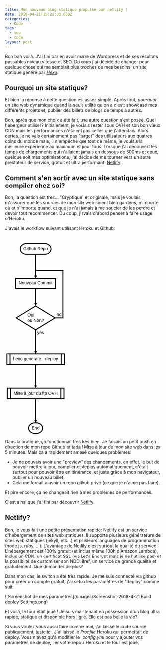 ```yaml
---
title: Mon nouveau blog statique propulsé par netlify !
date: 2018-04-21T15:21:03.000Z
categories:
  - Code
tags:
  - seo
  - code
layout: post
---
```


Bon bah voilà. J'ai fini par en avoir marre de Wordpress et de ses résultats passables niveau vitesse et SEO. Du coup j'ai décidé de changer pour quelque chose qui me semblait plus proches de mes besoins: un site statique généré par *[Hexo](https://hexo.io)*.

## Pourquoi un site statique?

Et bien la réponse à cette question est assez simple. Après tout, *pourquoi* un site web dynamique quand la seule utilité qu'on a c'est: showcase mes différents projets et, publier des billets de blogs de temps à autres.

Bon, après que mon choix a été fait, une autre question s'est posée. Quel hébergeur utiliser? Initialement, je voulais rester sous OVH et son bon vieux CDN mais les performances n'étaient pas celles que j'attendais. Alors certes, je ne vais certainement pas "target" des utilisateurs aux quatres coins du monde mais, il n'empêche que tout de même, je voulais la meilleure expérience au maximum et pour tous. Lorsque j'ai découvert les temps de chargements qui n'allaient jamais en dessous de 500ms et ceux, quelque soit mes optimisations, j'ai décidé de me tourner vers un autre prestateur de service, gratuit et ultra performant: [Netlify](https://www.netlify.com/).

## Comment s'en sortir avec un site statique sans compiler chez soi?

Bon, la question est très... "Cryptique" et originale, mais je voulais m'assurer que les sources de mon site web soient bien gardées, n'importe où et n'importe quand, et que je n'ai jamais à me soucier de les perdre et devoir tout recommencer. Du coup, j'avais d'abord penser à faire usage d'Heroku.

J'avais le workflow suivant utilisant Heroku et Github:

<svg height="640.68359375" version="1.1" width="192.984375" xmlns="http://www.w3.org/2000/svg" xmlns:xlink="http://www.w3.org/1999/xlink" style="overflow: hidden; position: relative; left: -0.5px; top: -0.5px;" viewBox="0 0 192.984375 640.68359375" preserveAspectRatio="xMidYMid meet"><desc style="-webkit-tap-highlight-color: rgba(0, 0, 0, 0);">Created with Raphaël @@VERSION</desc><defs style="-webkit-tap-highlight-color: rgba(0, 0, 0, 0);"><path stroke-linecap="round" d="M5,0 0,2.5 5,5z" id="raphael-marker-block" style="-webkit-tap-highlight-color: rgba(0, 0, 0, 0);"></path><marker id="raphael-marker-endblock33-obj123" markerHeight="3" markerWidth="3" orient="auto" refX="1.5" refY="1.5" style="-webkit-tap-highlight-color: rgba(0, 0, 0, 0);"><use xlink:href="#raphael-marker-block" transform="rotate(180 1.5 1.5) scale(0.6,0.6)" stroke-width="1.6667" fill="black" stroke="none" style="-webkit-tap-highlight-color: rgba(0, 0, 0, 0);"></use></marker><marker id="raphael-marker-endblock33-obj124" markerHeight="3" markerWidth="3" orient="auto" refX="1.5" refY="1.5" style="-webkit-tap-highlight-color: rgba(0, 0, 0, 0);"><use xlink:href="#raphael-marker-block" transform="rotate(180 1.5 1.5) scale(0.6,0.6)" stroke-width="1.6667" fill="black" stroke="none" style="-webkit-tap-highlight-color: rgba(0, 0, 0, 0);"></use></marker><marker id="raphael-marker-endblock33-obj125" markerHeight="3" markerWidth="3" orient="auto" refX="1.5" refY="1.5" style="-webkit-tap-highlight-color: rgba(0, 0, 0, 0);"><use xlink:href="#raphael-marker-block" transform="rotate(180 1.5 1.5) scale(0.6,0.6)" stroke-width="1.6667" fill="black" stroke="none" style="-webkit-tap-highlight-color: rgba(0, 0, 0, 0);"></use></marker><marker id="raphael-marker-endblock33-obj127" markerHeight="3" markerWidth="3" orient="auto" refX="1.5" refY="1.5" style="-webkit-tap-highlight-color: rgba(0, 0, 0, 0);"><use xlink:href="#raphael-marker-block" transform="rotate(180 1.5 1.5) scale(0.6,0.6)" stroke-width="1.6667" fill="black" stroke="none" style="-webkit-tap-highlight-color: rgba(0, 0, 0, 0);"></use></marker><marker id="raphael-marker-endblock33-obj129" markerHeight="3" markerWidth="3" orient="auto" refX="1.5" refY="1.5" style="-webkit-tap-highlight-color: rgba(0, 0, 0, 0);"><use xlink:href="#raphael-marker-block" transform="rotate(180 1.5 1.5) scale(0.6,0.6)" stroke-width="1.6667" fill="black" stroke="none" style="-webkit-tap-highlight-color: rgba(0, 0, 0, 0);"></use></marker><marker id="raphael-marker-endblock33-obj130" markerHeight="3" markerWidth="3" orient="auto" refX="1.5" refY="1.5" style="-webkit-tap-highlight-color: rgba(0, 0, 0, 0);"><use xlink:href="#raphael-marker-block" transform="rotate(180 1.5 1.5) scale(0.6,0.6)" stroke-width="1.6667" fill="black" stroke="none" style="-webkit-tap-highlight-color: rgba(0, 0, 0, 0);"></use></marker></defs><rect x="0" y="0" width="98.8125" height="34" rx="20" ry="20" fill="#ffffff" stroke="#000000" style="-webkit-tap-highlight-color: rgba(0, 0, 0, 0);" stroke-width="3" class="flowchart" id="st" transform="matrix(1,0,0,1,48.5859,27.0977)"></rect><text x="10" y="17" text-anchor="start" font-family="&quot;Arial&quot;" font-size="14px" stroke="none" fill="#000000" style="-webkit-tap-highlight-color: rgba(0, 0, 0, 0); text-anchor: start; font-family: Arial; font-size: 14px;" id="stt" class="flowchartt" transform="matrix(1,0,0,1,48.5859,27.0977)" stroke-width="1"><tspan dy="4" style="-webkit-tap-highlight-color: rgba(0, 0, 0, 0);">Github Repo</tspan></text><rect x="0" y="0" width="128.25" height="34" rx="0" ry="0" fill="#ffffff" stroke="#000000" style="-webkit-tap-highlight-color: rgba(0, 0, 0, 0);" stroke-width="3" class="flowchart" id="op1" transform="matrix(1,0,0,1,33.8672,138.1953)"></rect><text x="10" y="17" text-anchor="start" font-family="&quot;Arial&quot;" font-size="14px" stroke="none" fill="#000000" style="-webkit-tap-highlight-color: rgba(0, 0, 0, 0); text-anchor: start; font-family: Arial; font-size: 14px;" id="op1t" class="flowchartt" transform="matrix(1,0,0,1,33.8672,138.1953)" stroke-width="1"><tspan dy="4" style="-webkit-tap-highlight-color: rgba(0, 0, 0, 0);">Nouveau Commit</tspan></text><path fill="#ffffff" stroke="#000000" d="M31.177734375,19.048828125L0,38.09765625L62.35546875,76.1953125L124.7109375,38.09765625L62.35546875,0L0,38.09765625" stroke-width="3" id="cond" class="flowchart" style="-webkit-tap-highlight-color: rgba(0, 0, 0, 0);" transform="matrix(1,0,0,1,35.6367,228.1953)"></path><text x="36.177734375" y="38.09765625" text-anchor="start" font-family="&quot;Arial&quot;" font-size="14px" stroke="none" fill="#000000" style="-webkit-tap-highlight-color: rgba(0, 0, 0, 0); text-anchor: start; font-family: Arial; font-size: 14px;" id="condt" class="flowchartt" transform="matrix(1,0,0,1,35.6367,228.1953)" stroke-width="1"><tspan dy="-4.39453125" style="-webkit-tap-highlight-color: rgba(0, 0, 0, 0);">Oui</tspan><tspan dy="16.8" x="36.177734375" style="-webkit-tap-highlight-color: rgba(0, 0, 0, 0);">ou Non?</tspan></text><rect x="0" y="0" width="183.984375" height="34" rx="0" ry="0" fill="#ffffff" stroke="#000000" style="-webkit-tap-highlight-color: rgba(0, 0, 0, 0);" stroke-width="3" class="flowchart" id="io" transform="matrix(1,0,0,1,6,381.4883)"></rect><rect x="10" y="0" width="163.984375" height="34" rx="0" ry="0" fill="#ffffff" stroke="#000000" style="-webkit-tap-highlight-color: rgba(0, 0, 0, 0);" stroke-width="3" id="ioi" transform="matrix(1,0,0,1,6,381.4883)"></rect><text x="20" y="17" text-anchor="start" font-family="&quot;Arial&quot;" font-size="14px" stroke="none" fill="#000000" style="-webkit-tap-highlight-color: rgba(0, 0, 0, 0); text-anchor: start; font-family: Arial; font-size: 14px;" id="iot" class="flowchartt" transform="matrix(1,0,0,1,6,381.4883)" stroke-width="1"><tspan dy="4" style="-webkit-tap-highlight-color: rgba(0, 0, 0, 0);">hexo generate --deploy</tspan></text><rect x="0" y="0" width="181.609375" height="34" rx="0" ry="0" fill="#ffffff" stroke="#000000" style="-webkit-tap-highlight-color: rgba(0, 0, 0, 0);" stroke-width="3" class="flowchart" id="sub1" transform="matrix(1,0,0,1,7.1875,492.5859)"></rect><rect x="10" y="0" width="161.609375" height="34" rx="0" ry="0" fill="#ffffff" stroke="#000000" style="-webkit-tap-highlight-color: rgba(0, 0, 0, 0);" stroke-width="3" id="sub1i" transform="matrix(1,0,0,1,7.1875,492.5859)"></rect><text x="20" y="17" text-anchor="start" font-family="&quot;Arial&quot;" font-size="14px" stroke="none" fill="#000000" style="-webkit-tap-highlight-color: rgba(0, 0, 0, 0); text-anchor: start; font-family: Arial; font-size: 14px;" id="sub1t" class="flowchartt" transform="matrix(1,0,0,1,7.1875,492.5859)" stroke-width="1"><tspan dy="4" style="-webkit-tap-highlight-color: rgba(0, 0, 0, 0);">Mise à jour du ftp OVH</tspan></text><rect x="0" y="0" width="44.90625" height="34" rx="20" ry="20" fill="#ffffff" stroke="#000000" style="-webkit-tap-highlight-color: rgba(0, 0, 0, 0);" stroke-width="3" class="flowchart" id="e" transform="matrix(1,0,0,1,75.5391,603.6836)"></rect><text x="10" y="17" text-anchor="start" font-family="&quot;Arial&quot;" font-size="14px" stroke="none" fill="#000000" style="-webkit-tap-highlight-color: rgba(0, 0, 0, 0); text-anchor: start; font-family: Arial; font-size: 14px;" id="et" class="flowchartt" transform="matrix(1,0,0,1,75.5391,603.6836)" stroke-width="1"><tspan dy="4" style="-webkit-tap-highlight-color: rgba(0, 0, 0, 0);">End</tspan></text><path fill="none" stroke="#000000" d="M97.9921875,61.09765625C97.9921875,61.09765625,97.9921875,117.19820135924965,97.9921875,133.6886936228084" stroke-width="3" marker-end="url(#raphael-marker-endblock33-obj123)" style="-webkit-tap-highlight-color: rgba(0, 0, 0, 0);"></path><path fill="none" stroke="#000000" d="M97.9921875,172.1953125C97.9921875,172.1953125,97.9921875,210.39608335494995,97.9921875,223.69547281763516" stroke-width="3" marker-end="url(#raphael-marker-endblock33-obj124)" style="-webkit-tap-highlight-color: rgba(0, 0, 0, 0);"></path><path fill="none" stroke="#000000" d="M97.9921875,304.390625C97.9921875,304.390625,97.9921875,360.49117010924965,97.9921875,376.9816623728084" stroke-width="3" marker-end="url(#raphael-marker-endblock33-obj125)" style="-webkit-tap-highlight-color: rgba(0, 0, 0, 0);"></path><text x="102.9921875" y="314.390625" text-anchor="start" font-family="&quot;Arial&quot;" font-size="14px" stroke="none" fill="#000000" style="-webkit-tap-highlight-color: rgba(0, 0, 0, 0); text-anchor: start; font-family: Arial; font-size: 14px;" stroke-width="1"><tspan dy="3.5" style="-webkit-tap-highlight-color: rgba(0, 0, 0, 0);">yes</tspan></text><path fill="none" stroke="#000000" d="M160.34765625,266.29296875C160.34765625,266.29296875,185.34765625,266.29296875,185.34765625,266.29296875C185.34765625,266.29296875,185.34765625,113.1953125,185.34765625,113.1953125C185.34765625,113.1953125,97.9921875,113.1953125,97.9921875,113.1953125C97.9921875,113.1953125,97.9921875,126.49928379058838,97.9921875,133.6969401333481" stroke-width="3" marker-end="url(#raphael-marker-endblock33-obj127)" style="-webkit-tap-highlight-color: rgba(0, 0, 0, 0);"></path><text x="165.34765625" y="256.29296875" text-anchor="start" font-family="&quot;Arial&quot;" font-size="14px" stroke="none" fill="#000000" style="-webkit-tap-highlight-color: rgba(0, 0, 0, 0); text-anchor: start; font-family: Arial; font-size: 14px;" stroke-width="1"><tspan dy="3.51171875" style="-webkit-tap-highlight-color: rgba(0, 0, 0, 0);">no</tspan></text><path fill="none" stroke="#000000" d="M97.9921875,415.48828125C97.9921875,415.48828125,97.9921875,471.58882635924965,97.9921875,488.0793186228084" stroke-width="3" marker-end="url(#raphael-marker-endblock33-obj129)" style="-webkit-tap-highlight-color: rgba(0, 0, 0, 0);"></path><path fill="none" stroke="#000000" d="M97.9921875,526.5859375C97.9921875,526.5859375,97.9921875,582.6864826092497,97.9921875,599.1769748728084" stroke-width="3" marker-end="url(#raphael-marker-endblock33-obj130)" style="-webkit-tap-highlight-color: rgba(0, 0, 0, 0);"></path></svg>


Dans la pratique, ça fonctionnait très très bien. Je faisais un petit push en direction de mon repo Github et tada ! Mise à jour de mon site web dans les 5 minutes. Mais ça a rapidement amené quelques problèmes:
 - Je ne pouvais avoir une "preview" des changements, en effet, le but de pouvoir mettre à jour, compiler et deploy automatiquement, c'était surtout pour pouvoir être en itinérance, et juste grâce à mon navigateur, publier un nouveau billet.
 - Cela me forcait à avoir un repo github privé (ce que je n'aime pas faire).

Et pire encore, ça ne changeait rien à mes problèmes de performances.

C'est ainsi que j'ai fini par découvrir [Netlify](https://netlify.com).

## Netlify?
Bon, je vous fait une petite présentation rapide: Netlify est un service d'hébergement de sites web statiques. Il supporte plusieurs générateurs de sites web statiques (jekyll, etc...) et plusieurs languages de programmation (node.js, ruby, ...). L'avantage de Netlify c'est surtout la qualité du service. L'hébergement est 100% gratuit (et inclus même 100h d'Amazon Lambda), inclus un CDN, un certificat SSL (via Let's Encrypt mais je ne l'utilise pas) et la possiblité de customiser son NDD. Bref, un service de grande qualité et gratuitement. Que demander de plus?

Dans mon cas, le switch a été très rapide. Je me suis connecté via github pour créer un compte gratuit, j'ai setup les paramètres de "deploy" comme suit: 

![Screenshot de mes paramètres](/images/Screenshot-2018-4-21 Build deploy Settings.png)

Et voilà, le tour était joué ! Je suis maintenant en possession d'un blog ultra rapide, statique et disponible hors ligne. Elle est pas belle la vie?

Si vous voulez vous aussi faire comme moi, j'ai laissé le code source publiquement, [juste ici](https://github.com/Kakise/Blog). J'ai laissé le *Procfile* Heroku qui permettait de deploy. Vous n'avez qu'à modifier le *_config.yml* pour y ajouter vos paramètres de deploy, lier votre repo à Heroku et le tour est joué.
